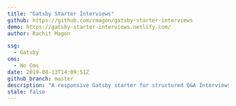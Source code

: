 ```yaml
---
title: "Gatsby Starter Interviews"
github: https://github.com/rmagon/gatsby-starter-interviews
demo: https://gatsby-starter-interviews.netlify.com/
author: Rachit Magon

ssg:
  - Gatsby
cms:
  - No Cms
date: 2019-08-13T14:09:51Z
github_branch: master
description: "A responsive Gatsby starter for structured Q&A Interviews"
stale: false
---
```

